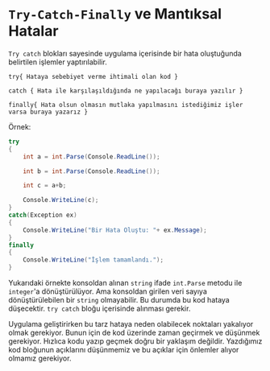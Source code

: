 # **`Try-Catch-Finally` ve Mantıksal Hatalar**

`Try catch` blokları sayesinde uygulama içerisinde bir hata oluştuğunda belirtilen işlemler yaptırılabilir.

`try{ Hataya sebebiyet verme ihtimali olan kod }`

`catch { Hata ile karşılaşıldığında ne yapılacağı buraya yazılır }`

`finally{ Hata olsun olmasın mutlaka yapılmasını istediğimiz işler varsa buraya yazarız }`

Örnek:

```c#
try
{
    int a = int.Parse(Console.ReadLine());

    int b = int.Parse(Console.ReadLine());

    int c = a+b;

    Console.WriteLine(c);
}
catch(Exception ex)
{
    Console.WriteLine("Bir Hata Oluştu: "+ ex.Message);
}
finally
{
    Console.WriteLine("İşlem tamamlandı.");
}
```

Yukarıdaki örnekte konsoldan alınan `string` ifade `int.Parse` metodu ile `integer`'a dönüştürülüyor. Ama konsoldan girilen veri sayıya dönüştürülebilen bir `string` olmayabilir. Bu durumda bu kod hataya düşecektir. `try catch` bloğu içerisinde alınması gerekir.

Uygulama geliştirirken bu tarz hataya neden olabilecek noktaları yakalıyor olmak gerekiyor. Bunun için de kod üzerinde zaman geçirmek ve düşünmek gerekiyor. Hızlıca kodu yazıp geçmek doğru bir yaklaşım değildir. Yazdığımız kod bloğunun açıklarını düşünmemiz ve bu açıklar için önlemler alıyor olmamız gerekiyor.
